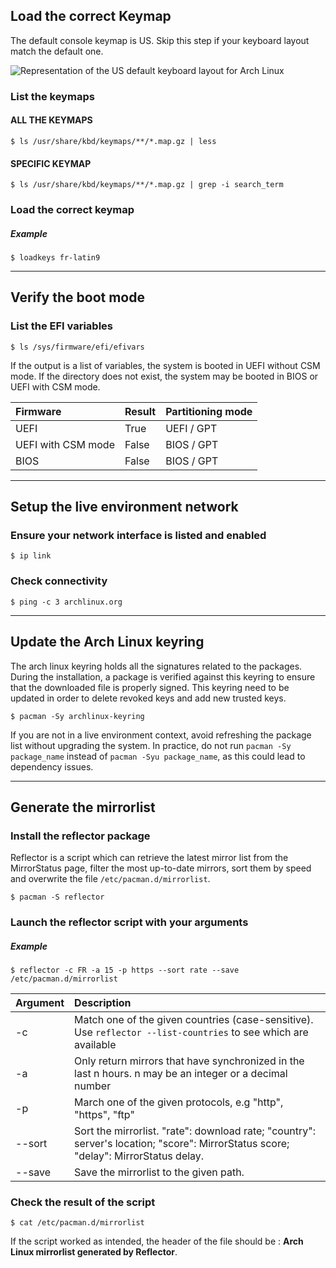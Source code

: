 ## Load the correct Keymap

The default console keymap is US. Skip this step if your keyboard layout match the default one.

![Representation of the US default keyboard layout for Arch Linux](https://upload.wikimedia.org/wikipedia/commons/5/51/KB_United_States-NoAltGr.svg)

### List the keymaps

#### ALL THE KEYMAPS
```
$ ls /usr/share/kbd/keymaps/**/*.map.gz | less
```

#### SPECIFIC KEYMAP
```
$ ls /usr/share/kbd/keymaps/**/*.map.gz | grep -i search_term
```

### Load the correct keymap

##### Example
```
$ loadkeys fr-latin9
```

---

## Verify the boot mode

### List the EFI variables

```
$ ls /sys/firmware/efi/efivars
```

If the output is a list of variables, the system is booted in UEFI without CSM mode. If the directory does not exist, the system may be booted in BIOS or UEFI with CSM mode.

| Firmware           | Result | Partitioning mode |
| :----------------- | :----- | :---------------- |
| UEFI               | True   | UEFI / GPT        |
| UEFI with CSM mode | False  | BIOS / GPT        |
| BIOS               | False  | BIOS / GPT        |

---

## Setup the live environment network

### Ensure your network interface is listed and enabled

```
$ ip link
```

### Check connectivity

```
$ ping -c 3 archlinux.org
```

---

## Update the Arch Linux keyring

The arch linux keyring holds all the signatures related to the packages. During the installation, a package is verified against this keyring to ensure that the downloaded file is properly signed. This keyring need to be updated in order to delete revoked keys and add new trusted keys.

```
$ pacman -Sy archlinux-keyring
```

If you are not in a live environment context, avoid refreshing the package list without upgrading the system. In practice, do not run `pacman -Sy package_name` instead of `pacman -Syu package_name`, as this could lead to dependency issues.

---

## Generate the mirrorlist

### Install the reflector package

Reflector is a script which can retrieve the latest mirror list from the MirrorStatus page, filter the most up-to-date mirrors, sort them by speed and overwrite the file `/etc/pacman.d/mirrorlist`.

```
$ pacman -S reflector
```

### Launch the reflector script with your arguments

##### Example
```
$ reflector -c FR -a 15 -p https --sort rate --save /etc/pacman.d/mirrorlist
```

| Argument | Description                                                                                                                         |
| :------- | :---------------------------------------------------------------------------------------------------------------------------------- |
| -c       | Match one of the given countries (case-sensitive). Use `reflector --list-countries` to see which are available                      |
| -a       | Only return mirrors that have synchronized in the last n hours. n may be an integer or a decimal number                             |
| -p       | March one of the given protocols, e.g "http", "https", "ftp"                                                                        |
| --sort   | Sort the mirrorlist. "rate": download rate; "country": server's location; "score": MirrorStatus score; "delay": MirrorStatus delay. |
| --save   | Save the mirrorlist to the given path.                                                                                              |

### Check the result of the script
```
$ cat /etc/pacman.d/mirrorlist
```

If the script worked as intended, the header of the file should be : **Arch Linux mirrorlist generated by Reflector**.
